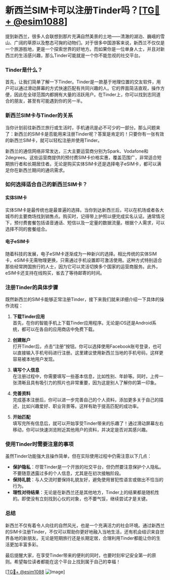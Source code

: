 # 新西兰SIM卡可以注册Tinder吗？[[TG💪+ @esim1088](https://t.me/s/esim1088)]

提到新西兰，很多人会联想到那片充满自然美景的土地——清澈的湖泊、巍峨的雪山、广阔的草原以及憨态可掬的动物们。对于很多中国游客来说，新西兰不仅仅是一个旅游胜地，更是一个探索世界的好地方。而如果你是一位单身人士，并且对新西兰的生活感兴趣，那么Tinder可能就是一个你不能忽视的社交平台。

### Tinder是什么？

首先，让我们简单了解一下Tinder。Tinder是一款基于地理位置的交友软件，用户可以通过滑动屏幕的方式快速匹配有共同兴趣的人。它的界面简洁直观，操作方便，因此在全球范围内都拥有大量的活跃用户。在Tinder上，你可以找到志同道合的朋友，甚至有可能遇到你的另一半。

### 新西兰SIM卡与Tinder的关系

当你计划前往新西兰旅行或生活时，手机通讯是必不可少的一部分。那么问题来了：新西兰的SIM卡是否能用来注册Tinder呢？答案是肯定的！只要你有一张有效的新西兰SIM卡，就可以轻松注册并使用Tinder。

新西兰的通信网络非常发达，三大主要运营商分别为Spark、Vodafone和2degrees。这些运营商提供的预付费SIM卡价格实惠，覆盖范围广，非常适合短期旅行者和长期居住者。无论是购买实体SIM卡还是选择电子eSIM卡，都可以满足你在新西兰期间的通讯需求。

### 如何选择适合自己的新西兰SIM卡？

#### 实体SIM卡

实体SIM卡是最传统也是最普遍的选择。当你到达新西兰后，可以在机场或者各大城市的主要商场找到销售点。购买时，记得带上护照以便完成实名认证。通常情况下，预付费套餐包括语音通话、短信以及一定量的数据流量。根据个人需求，可以选择不同的套餐组合。

#### 电子eSIM卡

随着科技的发展，电子eSIM卡逐渐成为一种新兴的选择。相比传统的实体SIM卡，eSIM卡无需物理更换，只需通过手机设置即可激活使用。这种方式特别适合那些经常跨国旅行的人士，因为它可以灵活切换多个国家的运营商服务。此外，eSIM卡还支持在线购买，省去了等待邮寄的时间。

### 注册Tinder的具体步骤

既然新西兰的SIM卡能够正常注册Tinder，接下来我们就来详细介绍一下具体的操作流程：

1. **下载Tinder应用**  
   首先，在你的智能手机上下载Tinder应用程序。无论是iOS还是Android系统，都可以在各自的应用商店中免费下载。

2. **创建账户**  
   打开Tinder后，点击“注册”按钮。你可以选择使用Facebook账号登录，也可以直接输入手机号码进行注册。这里建议使用新西兰当地的手机号码，这样更容易被本地用户发现。

3. **填写个人信息**  
   在注册过程中，你需要填写一些基本信息，比如性别、年龄等。同时，上传一张清晰且具有吸引力的照片也非常重要，因为这是别人了解你的第一印象。

4. **完善资料**  
   完成基本注册后，你可以进一步完善自己的个人资料，添加更多关于自己的描述，比如兴趣爱好、职业背景等。这样有助于提高匹配的成功率。

5. **开始匹配**  
   填写完所有信息后，就可以开始享受Tinder带来的乐趣了！通过滑动屏幕左右移动，你可以快速浏览附近其他用户的资料，并决定是否对其感兴趣。

### 使用Tinder时需要注意的事项

虽然Tinder功能强大且操作简单，但在实际使用过程中仍需注意以下几点：

- **保护隐私**：尽管Tinder是一个开放的社交平台，但仍然要注意保护个人隐私。不要随意透露过多的个人信息，尤其是在初次接触阶段。
- **保持礼貌**：与人交流时要保持礼貌友好，避免使用冒犯性语言或做出不恰当的行为。
- **理性对待结果**：无论是在新西兰还是其他地方，Tinder上的结果都是随机性的。即使没有立刻找到心仪的对象，也不要气馁，继续尝试才是关键。

### 总结

新西兰不仅有着令人向往的自然风光，也是一个充满活力的社会环境。通过新西兰的SIM卡注册Tinder，不仅可以帮助你更好地融入当地生活，还有机会结识来自世界各地的新朋友。无论是短期旅行还是长期定居，合理利用Tinder都能让你的生活更加丰富多彩。

最后提醒大家，在享受Tinder带来的便利的同时，也要时刻牢记安全第一的原则。希望每位读者都能在这个平台上找到属于自己的幸福！

[[TG💪+ @esim1088](https://t.me/s/esim1088) ![Image](https://i.postimg.cc/4NQfJmqS/Snipaste-2025-05-13-00-14-12.png)]